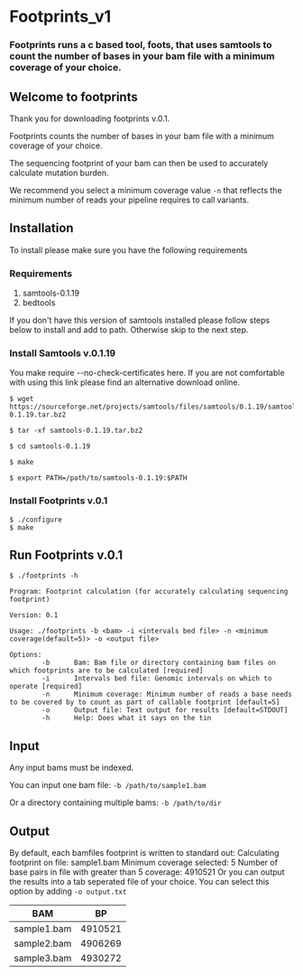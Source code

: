 # Footprints_v1

### Footprints runs a c based tool, foots, that uses samtools to count the number of bases in your bam file with a minimum coverage of your choice.

##            Welcome to footprints

Thank you for downloading footprints v.0.1.

Footprints counts the number of bases in your bam file with a minimum coverage of your choice.

The sequencing footprint of your bam can then be used to accurately calculate mutation burden.

We recommend you select a minimum coverage value `-n` that reflects the minimum number of reads your 
pipeline requires to call variants.


## Installation

To install please make sure you have the following requirements


### Requirements

1. samtools-0.1.19
2. bedtools

If you don't have this version of samtools installed please follow steps below to install and add to path. 
Otherwise skip to the next step.

### Install Samtools v.0.1.19

You make require --no-check-certificates here. 
If you are not comfortable with using this link please find an alternative download online.

```
$ wget https://sourceforge.net/projects/samtools/files/samtools/0.1.19/samtools-0.1.19.tar.bz2

$ tar -xf samtools-0.1.19.tar.bz2

$ cd samtools-0.1.19

$ make

$ export PATH=/path/to/samtools-0.1.19:$PATH
```

### Install Footprints v.0.1

```
$ ./configure
$ make
```

## Run Footprints v.0.1

```
$ ./footprints -h

Program: Footprint calculation (for accurately calculating sequencing footprint)

Version: 0.1

Usage: ./footprints -b <bam> -i <intervals bed file> -n <minimum coverage(default=5)> -o <output file>

Options:
        -b      Bam: Bam file or directory containing bam files on which footprints are to be calculated [required]
        -i      Intervals bed file: Genomic intervals on which to operate [required]
        -n      Minimum coverage: Minimum number of reads a base needs to be covered by to count as part of callable footprint [default=5]
        -o      Output file: Text output for results [default=STDOUT]
        -h      Help: Does what it says on the tin
```

## Input

Any input bams must be indexed.

You can input one bam file: `-b /path/to/sample1.bam`

Or a directory containing multiple bams: `-b /path/to/dir`

## Output

By default, each bamfiles footprint is written to standard out:
    Calculating footprint on file: sample1.bam
    Minimum coverage selected: 5
    Number of base pairs in file with greater than 5 coverage: 4910521
Or you can output the results into a tab seperated file of your choice.
You can select this option by adding `-o output.txt`

BAM | BP
--- | --
sample1.bam | 4910521
sample2.bam | 4906269
sample3.bam | 4930272

